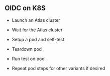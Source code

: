 ## OIDC on K8S

- Launch an Atlas cluster
- Wait for the Atlas cluster
- Setup a pod and self-test
- Teardown pod
- Run test on pod

- Repeat pod steps for other variants if desired
